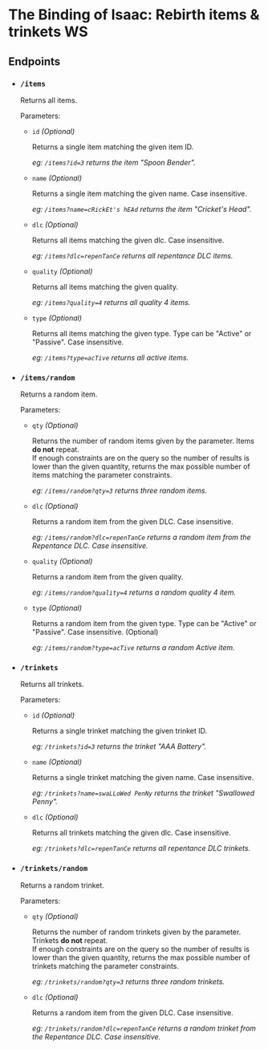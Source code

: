 # The Binding of Isaac: Rebirth items & trinkets WS

Endpoints
---------

*   ### `/items`
    
    Returns all items.
    
    Parameters:
    
    *   `id` _(Optional)_
        
        Returns a single item matching the given item ID.
        
        _eg: `/items?id=3` returns the item "Spoon Bender"._
        
    *   `name` _(Optional)_
        
        Returns a single item matching the given name. Case insensitive.
        
        _eg: `/items?name=cRickEt's hEAd` returns the item "Cricket's Head"._
        
    *   `dlc` _(Optional)_
        
        Returns all items matching the given dlc. Case insensitive.
        
        _eg: `/items?dlc=repenTanCe` returns all repentance DLC items._
        
    *   `quality` _(Optional)_
        
        Returns all items matching the given quality.
        
        _eg: `/items?quality=4` returns all quality 4 items._
        
    *   `type` _(Optional)_
        
        Returns all items matching the given type. Type can be "Active" or "Passive". Case insensitive.
        
        _eg: `/items?type=acTive` returns all active items._
        
*   ### `/items/random`
    
    Returns a random item.
    
    Parameters:
    
    *   `qty` _(Optional)_
        
        Returns the number of random items given by the parameter. Items **do not** repeat.  
        If enough constraints are on the query so the number of results is lower than the given quantity, returns the max possible number of items matching the parameter constraints.
        
        _eg: `/items/random?qty=3` returns three random items._
        
    *   `dlc` _(Optional)_
        
        Returns a random item from the given DLC. Case insensitive.
        
        _eg: `/items/random?dlc=repenTanCe` returns a random item from the Repentance DLC. Case insensitive._
        
    *   `quality` _(Optional)_
        
        Returns a random item from the given quality.
        
        _eg: `/items/random?quality=4` returns a random quality 4 item._
        
    *   `type` _(Optional)_
        
        Returns a random item from the given type. Type can be "Active" or "Passive". Case insensitive. (Optional)
        
        _eg: `/items/random?type=acTive` returns a random Active item._
        

*   ### `/trinkets`
    
    Returns all trinkets.
    
    Parameters:
    
    *   `id` _(Optional)_
        
        Returns a single trinket matching the given trinket ID.
        
        _eg: `/trinkets?id=3` returns the trinket "AAA Battery"._
        
    *   `name` _(Optional)_
        
        Returns a single trinket matching the given name. Case insensitive.
        
        _eg: `/trinkets?name=swaLLoWed PenNy` returns the trinket "Swallowed Penny"._
        
    *   `dlc` _(Optional)_
        
        Returns all trinkets matching the given dlc. Case insensitive.
        
        _eg: `/trinkets?dlc=repenTanCe` returns all repentance DLC trinkets._
        
*   ### `/trinkets/random`
    
    Returns a random trinket.
    
    Parameters:
    
    *   `qty` _(Optional)_
        
        Returns the number of random trinkets given by the parameter. Trinkets **do not** repeat.  
        If enough constraints are on the query so the number of results is lower than the given quantity, returns the max possible number of trinkets matching the parameter constraints.
        
        _eg: `/trinkets/random?qty=3` returns three random trinkets._
        
    *   `dlc` _(Optional)_
        
        Returns a random item from the given DLC. Case insensitive.
        
        _eg: `/trinkets/random?dlc=repenTanCe` returns a random trinket from the Repentance DLC. Case insensitive._